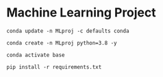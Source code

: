 # Machine Learning Project

```
conda update -n MLproj -c defaults conda

```

```
conda create -n MLproj python=3.8 -y

```

```
conda activate base
```

```
pip install -r requirements.txt

```
